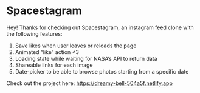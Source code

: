 # Spacestagram

Hey! Thanks for checking out Spacestagram, an instagram feed clone with the following features:

1. Save likes when user leaves or reloads the page
2. Animated “like” action <3
3. Loading state while waiting for NASA’s API to return data
4. Shareable links for each image
5. Date-picker to be able to browse photos starting from a specific date

Check out the project here: https://dreamy-bell-504a5f.netlify.app
